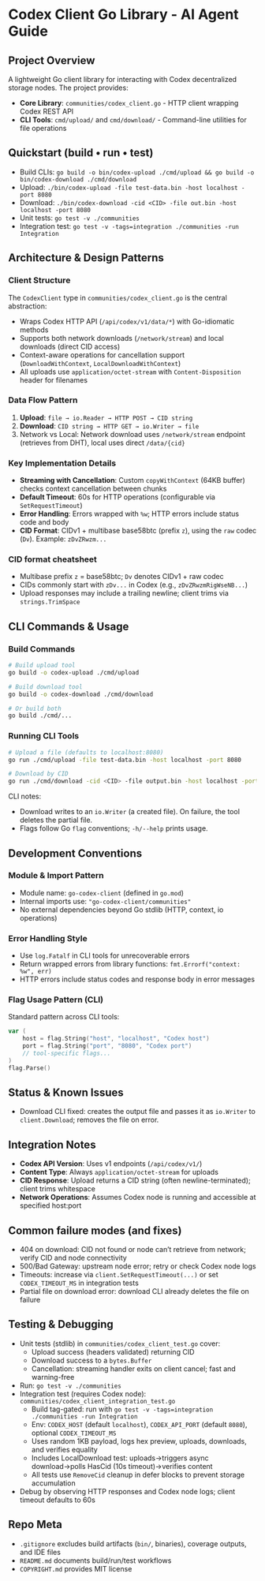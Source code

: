 # Codex Client Go Library - AI Agent Guide

## Project Overview
A lightweight Go client library for interacting with Codex decentralized storage nodes. The project provides:
- **Core Library**: `communities/codex_client.go` - HTTP client wrapping Codex REST API
- **CLI Tools**: `cmd/upload/` and `cmd/download/` - Command-line utilities for file operations

## Quickstart (build • run • test)
- Build CLIs: `go build -o bin/codex-upload ./cmd/upload && go build -o bin/codex-download ./cmd/download`
- Upload: `./bin/codex-upload -file test-data.bin -host localhost -port 8080`
- Download: `./bin/codex-download -cid <CID> -file out.bin -host localhost -port 8080`
- Unit tests: `go test -v ./communities`
- Integration test: `go test -v -tags=integration ./communities -run Integration`

## Architecture & Design Patterns

### Client Structure
The `CodexClient` type in `communities/codex_client.go` is the central abstraction:
- Wraps Codex HTTP API (`/api/codex/v1/data/*`) with Go-idiomatic methods
- Supports both network downloads (`/network/stream`) and local downloads (direct CID access)
- Context-aware operations for cancellation support (`DownloadWithContext`, `LocalDownloadWithContext`)
- All uploads use `application/octet-stream` with `Content-Disposition` header for filenames

### Data Flow Pattern
1. **Upload**: `file → io.Reader → HTTP POST → CID string`
2. **Download**: `CID string → HTTP GET → io.Writer → file`
3. Network vs Local: Network download uses `/network/stream` endpoint (retrieves from DHT), local uses direct `/data/{cid}`

### Key Implementation Details
- **Streaming with Cancellation**: Custom `copyWithContext` (64KB buffer) checks context cancellation between chunks
- **Default Timeout**: 60s for HTTP operations (configurable via `SetRequestTimeout`)
- **Error Handling**: Errors wrapped with `%w`; HTTP errors include status code and body
- **CID Format**: CIDv1 + multibase base58btc (prefix `z`), using the `raw` codec (`Dv`). Example: `zDvZRwzm...`

### CID format cheatsheet
- Multibase prefix `z` = base58btc; `Dv` denotes CIDv1 + raw codec
- CIDs commonly start with `zDv...` in Codex (e.g., `zDvZRwzmRigWseNB...`)
- Upload responses may include a trailing newline; client trims via `strings.TrimSpace`

## CLI Commands & Usage

### Build Commands
```bash
# Build upload tool
go build -o codex-upload ./cmd/upload

# Build download tool  
go build -o codex-download ./cmd/download

# Or build both
go build ./cmd/...
```

### Running CLI Tools
```bash
# Upload a file (defaults to localhost:8080)
go run ./cmd/upload -file test-data.bin -host localhost -port 8080

# Download by CID
go run ./cmd/download -cid <CID> -file output.bin -host localhost -port 8080
```

CLI notes:
- Download writes to an `io.Writer` (a created file). On failure, the tool deletes the partial file.
- Flags follow Go `flag` conventions; `-h/--help` prints usage.

## Development Conventions

### Module & Import Pattern
- Module name: `go-codex-client` (defined in `go.mod`)
- Internal imports use: `"go-codex-client/communities"`
- No external dependencies beyond Go stdlib (HTTP, context, io operations)

### Error Handling Style
- Use `log.Fatalf` in CLI tools for unrecoverable errors
- Return wrapped errors from library functions: `fmt.Errorf("context: %w", err)`
- HTTP errors include status codes and response body in error messages

### Flag Usage Pattern (CLI)
Standard pattern across CLI tools:
```go
var (
    host = flag.String("host", "localhost", "Codex host")
    port = flag.String("port", "8080", "Codex port")
    // tool-specific flags...
)
flag.Parse()
```

## Status & Known Issues
- Download CLI fixed: creates the output file and passes it as `io.Writer` to `client.Download`; removes the file on error.

## Integration Notes
- **Codex API Version**: Uses v1 endpoints (`/api/codex/v1/`)
- **Content Type**: Always `application/octet-stream` for uploads
- **CID Response**: Upload returns a CID string (often newline-terminated); client trims whitespace
- **Network Operations**: Assumes Codex node is running and accessible at specified host:port

## Common failure modes (and fixes)
- 404 on download: CID not found or node can’t retrieve from network; verify CID and node connectivity
- 500/Bad Gateway: upstream node error; retry or check Codex node logs
- Timeouts: increase via `client.SetRequestTimeout(...)` or set `CODEX_TIMEOUT_MS` in integration tests
- Partial file on download error: download CLI already deletes the file on failure

## Testing & Debugging
- Unit tests (stdlib) in `communities/codex_client_test.go` cover:
    - Upload success (headers validated) returning CID
    - Download success to a `bytes.Buffer`
    - Cancellation: streaming handler exits on client cancel; fast and warning-free
- Run: `go test -v ./communities`
- Integration test (requires Codex node): `communities/codex_client_integration_test.go`
    - Build tag-gated: run with `go test -v -tags=integration ./communities -run Integration`
    - Env: `CODEX_HOST` (default `localhost`), `CODEX_API_PORT` (default `8080`), optional `CODEX_TIMEOUT_MS`
    - Uses random 1KB payload, logs hex preview, uploads, downloads, and verifies equality
    - Includes LocalDownload test: uploads→triggers async download→polls HasCid (10s timeout)→verifies content
    - All tests use `RemoveCid` cleanup in defer blocks to prevent storage accumulation
- Debug by observing HTTP responses and Codex node logs; client timeout defaults to 60s

## Repo Meta
- `.gitignore` excludes build artifacts (`bin/`, binaries), coverage outputs, and IDE files
- `README.md` documents build/run/test workflows
- `COPYRIGHT.md` provides MIT license
